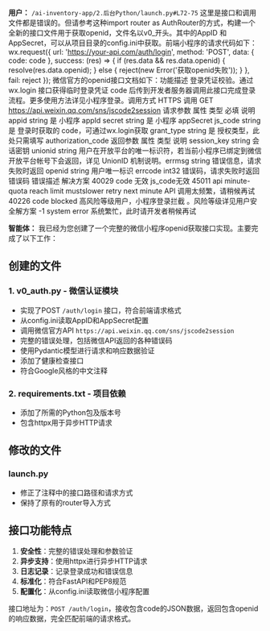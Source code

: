 **用户：** `/ai-inventory-app/2.后台Python/launch.py#L72-75` 这里是接口和调用文件都是错误的。但请参考这种import router as AuthRouter的方式，构建一个全新的接口文件用于获取openid，文件名以v0_开头。其中的AppID 和AppSecret，可以从项目目录的config.ini中获取。前端小程序的请求代码如下：wx.request({ url: 'https://your-api.com/auth/login', method: 'POST', data: { code: code }, success: (res) => { if (res.data && res.data.openid) { resolve(res.data.openid); } else { reject(new Error('获取openid失败')); } }, fail: reject }); 微信官方的openid接口文档如下：功能描述 登录凭证校验。通过 wx.login 接口获得临时登录凭证 code 后传到开发者服务器调用此接口完成登录流程。更多使用方法详见小程序登录。调用方式 HTTPS 调用 GET https://api.weixin.qq.com/sns/jscode2session 请求参数 属性 类型 必填 说明 appid string 是 小程序 appId secret string 是 小程序 appSecret js_code string 是 登录时获取的 code，可通过wx.login获取 grant_type string 是 授权类型，此处只需填写 authorization_code 返回参数 属性 类型 说明 session_key string 会话密钥 unionid string 用户在开放平台的唯一标识符，若当前小程序已绑定到微信开放平台帐号下会返回，详见 UnionID 机制说明。errmsg string 错误信息，请求失败时返回 openid string 用户唯一标识 errcode int32 错误码，请求失败时返回 错误码 错误描述 解决方案 40029 code 无效 js_code无效 45011 api minute-quota reach limit mustslower retry next minute API 调用太频繁，请稍候再试 40226 code blocked 高风险等级用户，小程序登录拦截 。风险等级详见用户安全解方案 -1 system error 系统繁忙，此时请开发者稍候再试

**智能体：** 我已经为您创建了一个完整的微信小程序openid获取接口实现。主要完成了以下工作：

## 创建的文件

### 1. v0_auth.py - 微信认证模块
- 实现了POST `/auth/login` 接口，符合前端请求格式
- 从config.ini读取AppID和AppSecret配置
- 调用微信官方API `https://api.weixin.qq.com/sns/jscode2session`
- 完整的错误处理，包括微信API返回的各种错误码
- 使用Pydantic模型进行请求和响应数据验证
- 添加了健康检查接口
- 符合Google风格的中文注释

### 2. requirements.txt - 项目依赖
- 添加了所需的Python包及版本号
- 包含httpx用于异步HTTP请求

## 修改的文件

### launch.py
- 修正了注释中的接口路径和请求方式
- 保持了原有的router导入方式

## 接口功能特点

1. **安全性**：完整的错误处理和参数验证
2. **异步支持**：使用httpx进行异步HTTP请求
3. **日志记录**：记录登录成功和错误信息
4. **标准化**：符合FastAPI和PEP8规范
5. **配置化**：从config.ini读取微信小程序配置

接口地址为：`POST /auth/login`，接收包含code的JSON数据，返回包含openid的响应数据，完全匹配前端的请求格式。